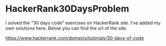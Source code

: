 # HackerRank30DaysProblem

I solved the "30 days code" exercises on HackerRank site.
I've added my own solutions here.
Below you can find the url of the site.

https://www.hackerrank.com/domains/tutorials/30-days-of-code 
